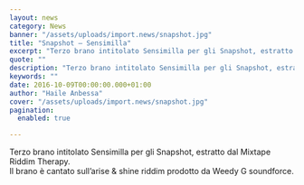 ```yaml
---
layout: news
category: News
banner: "/assets/uploads/import.news/snapshot.jpg"
title: "Snapshot – Sensimilla"
excerpt: "Terzo brano intitolato Sensimilla per gli Snapshot, estratto dal Mixtape Riddim Therapy. Il brano è cantato sull’arise & shine riddim prodotto da Weedy G soundforce"
quote: ""
description: "Terzo brano intitolato Sensimilla per gli Snapshot, estratto dal Mixtape Riddim Therapy. Il brano è cantato sull’arise & shine riddim prodotto da Weedy G soundforce"
keywords: ""
date: 2016-10-09T00:00:00.000+01:00
author: "Haile Anbessa"
cover: "/assets/uploads/import.news/snapshot.jpg"
pagination:
  enabled: true

---
```


  
Terzo brano intitolato Sensimilla per gli Snapshot, estratto dal Mixtape Riddim Therapy.  
Il brano è cantato sull’arise & shine riddim prodotto da Weedy G soundforce.
